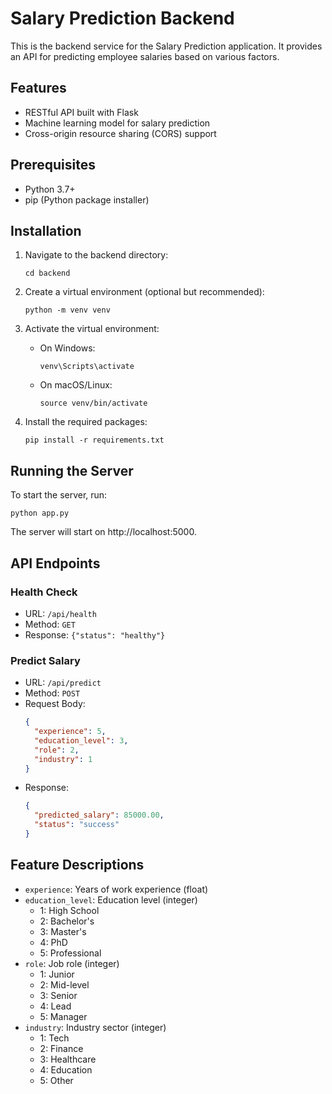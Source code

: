 # Salary Prediction Backend

This is the backend service for the Salary Prediction application. It provides an API for predicting employee salaries based on various factors.

## Features

- RESTful API built with Flask
- Machine learning model for salary prediction
- Cross-origin resource sharing (CORS) support

## Prerequisites

- Python 3.7+
- pip (Python package installer)

## Installation

1. Navigate to the backend directory:
   ```
   cd backend
   ```

2. Create a virtual environment (optional but recommended):
   ```
   python -m venv venv
   ```

3. Activate the virtual environment:
   - On Windows:
     ```
     venv\Scripts\activate
     ```
   - On macOS/Linux:
     ```
     source venv/bin/activate
     ```

4. Install the required packages:
   ```
   pip install -r requirements.txt
   ```

## Running the Server

To start the server, run:
```
python app.py
```

The server will start on http://localhost:5000.

## API Endpoints

### Health Check
- URL: `/api/health`
- Method: `GET`
- Response: `{"status": "healthy"}`

### Predict Salary
- URL: `/api/predict`
- Method: `POST`
- Request Body:
  ```json
  {
    "experience": 5,
    "education_level": 3,
    "role": 2,
    "industry": 1
  }
  ```
- Response:
  ```json
  {
    "predicted_salary": 85000.00,
    "status": "success"
  }
  ```

## Feature Descriptions

- `experience`: Years of work experience (float)
- `education_level`: Education level (integer)
  - 1: High School
  - 2: Bachelor's
  - 3: Master's
  - 4: PhD
  - 5: Professional
- `role`: Job role (integer)
  - 1: Junior
  - 2: Mid-level
  - 3: Senior
  - 4: Lead
  - 5: Manager
- `industry`: Industry sector (integer)
  - 1: Tech
  - 2: Finance
  - 3: Healthcare
  - 4: Education
  - 5: Other